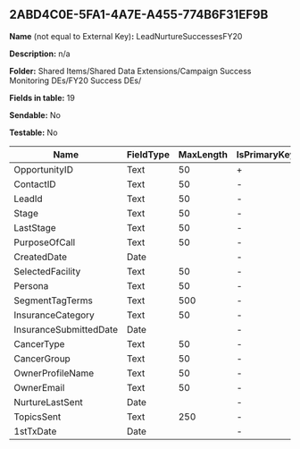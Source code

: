 ## 2ABD4C0E-5FA1-4A7E-A455-774B6F31EF9B

**Name** (not equal to External Key)**:** LeadNurtureSuccessesFY20

**Description:** n/a

**Folder:** Shared Items/Shared Data Extensions/Campaign Success Monitoring DEs/FY20 Success DEs/

**Fields in table:** 19

**Sendable:** No

**Testable:** No

| Name | FieldType | MaxLength | IsPrimaryKey | IsNullable | DefaultValue |
| --- | --- | --- | --- | --- | --- |
| OpportunityID | Text | 50 | + | - |  |
| ContactID | Text | 50 | - | + |  |
| LeadId | Text | 50 | - | + |  |
| Stage | Text | 50 | - | + |  |
| LastStage | Text | 50 | - | + |  |
| PurposeOfCall | Text | 50 | - | + |  |
| CreatedDate | Date |  | - | + |  |
| SelectedFacility | Text | 50 | - | + |  |
| Persona | Text | 50 | - | + |  |
| SegmentTagTerms | Text | 500 | - | + |  |
| InsuranceCategory | Text | 50 | - | + |  |
| InsuranceSubmittedDate | Date |  | - | + |  |
| CancerType | Text | 50 | - | + |  |
| CancerGroup | Text | 50 | - | + |  |
| OwnerProfileName | Text | 50 | - | + |  |
| OwnerEmail | Text | 50 | - | + |  |
| NurtureLastSent | Date |  | - | + |  |
| TopicsSent | Text | 250 | - | + |  |
| 1stTxDate | Date |  | - | + |  |
